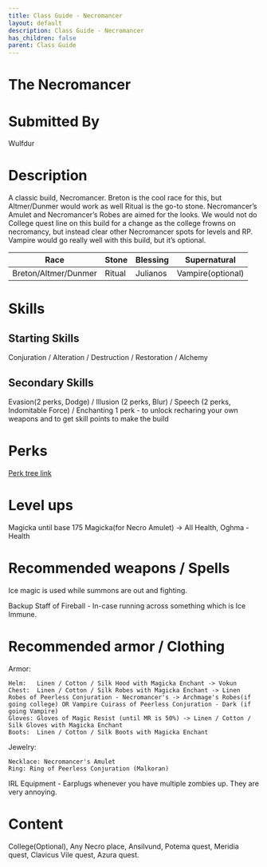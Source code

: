 ```yaml
---
title: Class Guide - Necromancer
layout: default
description: Class Guide - Necromancer
has_children: false
parent: Class Guide
---
```


# The Necromancer

# Submitted By

Wulfdur

# Description

 A classic build, Necromancer. Breton is the cool race for this, but Altmer/Dunmer would work as well Ritual is the go-to stone.  Necromancer’s Amulet and Necromancer’s Robes are aimed for the looks. We would not do College quest line on this build for a change as the college frowns on necromancy, but instead clear other Necromancer spots for levels and RP. Vampire would go really well with this build, but it’s optional.
 
 Race | Stone | Blessing | Supernatural
|--|--|--|--|
Breton/Altmer/Dunmer | Ritual | Julianos | Vampire(optional)

# Skills

## Starting Skills

Conjuration / Alteration / Destruction /  Restoration / Alchemy

## Secondary Skills

Evasion(2 perks, Dodge) / Illusion (2 perks, Blur) / Speech (2 perks, Indomitable Force) / Enchanting 1 perk - to unlock recharing your own weapons and to get skill points to make the build

# Perks

[Perk tree link](https://banananaut.github.io/NannerPlanner/?p=0&b=AgAAAAA3KwsAZGQFZGRkZAVkBQUFBWQFMjIFAAEHAOv_v_AHw_CHBegGAACCAAAAAAAADkIAAAAFAAAA)

# Level ups

Magicka until base 175 Magicka(for Necro Amulet) -> All Health, Oghma - Health

# Recommended weapons / Spells

Ice magic is used while summons are out and fighting.

Backup Staff of Fireball - In-case running across something which is Ice Immune.

# Recommended armor / Clothing

Armor:

	Helm:   Linen / Cotton / Silk Hood with Magicka Enchant -> Vokun
	Chest:  Linen / Cotton / Silk Robes with Magicka Enchant -> Linen Robes of Peerless Conjuration - Necromancer's -> Archmage's Robes(if going college) OR Vampire Cuirass of Peerless Conjuration - Dark (if going Vampire)
	Gloves: Gloves of Magic Resist (until MR is 50%) -> Linen / Cotton / Silk Gloves with Magicka Enchant
	Boots:  Linen / Cotton / Silk Boots with Magicka Enchant
	
Jewelry:

	Necklace: Necromancer's Amulet 
	Ring: Ring of Peerless Conjuration (Malkoran)
	
IRL Equipment - Earplugs whenever you have multiple zombies up. They are very annoying.	

# Content 

College(Optional), Any Necro place, Ansilvund, Potema quest, Meridia quest, Clavicus Vile quest, Azura quest.
